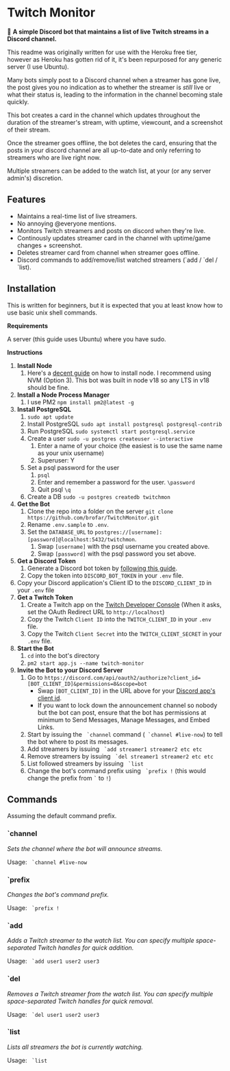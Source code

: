 # Twitch Monitor
🤖 **A simple Discord bot that maintains a list of live Twitch streams in a Discord channel.**

This readme was originally written for use with the Heroku free tier, however as Heroku has gotten rid of it, it's been repurposed for any generic server (I use Ubuntu).

Many bots simply post to a Discord channel when a streamer has gone live, the post gives you no indication as to whether the streamer is *still* live or what their status is, leading to the information in the channel becoming stale quickly.

This bot creates a card in the channel which updates throughout the duration of the streamer's stream, with uptime, viewcount, and a screenshot of their stream.

Once the streamer goes offline, the bot deletes the card, ensuring that the posts in your discord channel are all up-to-date and only referring to streamers who are live right now.

Multiple streamers can be added to the watch list, at your (or any server admin's) discretion.

## Features
* Maintains a real-time list of live streamers.
* No annoying @everyone mentions.
* Monitors Twitch streamers and posts on discord when they're live.
* Continously updates streamer card in the channel with uptime/game changes + screenshot.
* Deletes streamer card from channel when streamer goes offline.
* Discord commands to add/remove/list watched streamers (\`add / \`del / \`list).

## Installation
This is written for beginners, but it is expected that you at least know how to use basic unix shell commands.

**Requirements**

A server (this guide uses Ubuntu) where you have sudo.

**Instructions**
1. **Install Node**
	1. Here's a [decent guide](https://www.digitalocean.com/community/tutorials/how-to-install-node-js-on-ubuntu-20-04) on how to install node. I recommend using NVM (Option 3). This bot was built in node v18 so any LTS in v18 should be fine.
1. **Install a Node Process Manager**
	1. I use PM2 `npm install pm2@latest -g`
1. **Install PostgreSQL**
	1. `sudo apt update`
	1. Install PostgreSQL `sudo apt install postgresql postgresql-contrib`
	1. Run PostgreSQL `sudo systemctl start postgresql.service`
	1. Create a user `sudo -u postgres createuser --interactive`
		1. Enter a name of your choice (the easiest is to use the same name as your unix username)
		1. Superuser: Y
	1. Set a psql password for the user
		1. `psql`
		1. Enter and remember a password for the user. `\password`
		1. Quit psql `\q`
	1. Create a DB `sudo -u postgres createdb twitchmon`
1. **Get the Bot**
	1. Clone the repo into a folder on the server `git clone https://github.com/brofar/TwitchMonitor.git`
	1. Rename `.env.sample` to `.env`.
	1. Set the `DATABASE_URL` to `postgres://[username]:[password]@localhost:5432/twitchmon`.
		1. Swap `[username]` with the psql username you created above.
		1. Swap `[password]` with the psql password you set above.
1. **Get a Discord Token**
	1. Generate a Discord bot token by [following this guide](https://github.com/reactiflux/discord-irc/wiki/Creating-a-discord-bot-&-getting-a-token).
	1. Copy the token into `DISCORD_BOT_TOKEN` in your `.env` file.
  1. Copy your Discord application's Client ID to the `DISCORD_CLIENT_ID` in your `.env` file
1. **Get a Twitch Token**
	1. Create a Twitch app on the [Twitch Developer Console](https://dev.twitch.tv/console/apps) (When it asks, set the OAuth Redirect URL to `http://localhost`)
	1. Copy the Twitch `Client ID` into the `TWITCH_CLIENT_ID` in your `.env` file.
	1. Copy the Twitch `Client Secret` into the `TWITCH_CLIENT_SECRET` in your `.env` file.
1. **Start the Bot**
	1. `cd` into the bot's directory
	1. `pm2 start app.js --name twitch-monitor`
1. **Invite the Bot to your Discord Server**
	1. Go to `https://discord.com/api/oauth2/authorize?client_id=[BOT_CLIENT_ID]&permissions=8&scope=bot`
		* Swap `[BOT_CLIENT_ID]` in the URL above for your [Discord app's client id](https://github.com/reactiflux/discord-irc/wiki/Creating-a-discord-bot-&-getting-a-token).
		* If you want to lock down the announcement channel so nobody but the bot can post, ensure that the bot has 	permissions at minimum to Send Messages, Manage Messages, and Embed Links.
	1. Start by issuing the  `` `channel`` command (`` `channel #live-now``) to tell the bot where to post its messages.
	1. Add streamers by issuing `` `add streamer1 streamer2 etc etc``
	1. Remove streamers by issuing `` `del streamer1 streamer2 etc etc``
	1. List followed streamers by issuing `` `list``
	1. Change the bot's command prefix using `` `prefix !`` (this would change the prefix from `` ` `` to `!`)

## Commands
Assuming the default command prefix.

### `channel
*Sets the channel where the bot will announce streams.*

Usage: `` `channel #live-now``

### `prefix
*Changes the bot's command prefix.*

Usage: `` `prefix !``

### `add
*Adds a Twitch streamer to the watch list. You can specify multiple space-separated Twitch handles for quick addition.*

Usage: `` `add user1 user2 user3``

### `del
*Removes a Twitch streamer from the watch list. You can specify multiple space-separated Twitch handles for quick removal.*

Usage: `` `del user1 user2 user3``

### `list
*Lists all streamers the bot is currently watching.*

Usage: `` `list``


